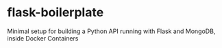 # flask-boilerplate
Minimal setup for building a Python API running with Flask and MongoDB, inside Docker Containers
